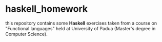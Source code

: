 # haskell_homework
this repository contains some **Haskell** exercises taken from a course on "Functional languages" 
held at University of Padua (Master's degree in Computer Science).
